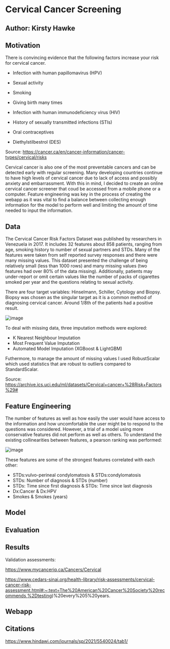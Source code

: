 # Cervical Cancer Screening
## Author: Kirsty Hawke

## Motivation

There is convincing evidence that the following factors increase your risk for cervical cancer.

* Infection with human papillomavirus (HPV)

* Sexual activity

* Smoking

* Giving birth many times

* Infection with human immunodeficiency virus (HIV)

* History of sexually transmitted infections (STIs)

* Oral contraceptives

* Diethylstilbestrol (DES)

 Source: https://cancer.ca/en/cancer-information/cancer-types/cervical/risks
 
 Cervical cancer is also one of the most preventable cancers and can be detected early with regular screening. Many developing countries continue to have high levels of cervical cancer due to lack of access and possibly anxiety and embarrassment. With this in mind, I decided to create an online cervical cancer screener that coud be accessed from a mobile phone or a computer. Feature engineering was key in the process of creating the webapp as it was vital to find a balance between collecting enough information for the model to perform well and limiting the amount of time needed to input the information.
 
## Data

The Cervical Cancer Risk Factors Dataset was published by researchers in Venezuela in 2017. It includes 32 features about 858 patients, ranging from age, smoking history to number of sexual partners and STDs. Many of the features were taken from self reported survey responses and there were many missing values. This dataset presented the challenge of being relatively small (less than 1000 rows) and many missing values (two features had over 80% of the data missing). Additionally, patients may under-report or omit certain values like the number of packs of cigarettes smoked per year and the questions relating to sexual activity.

There are four target variables: Hinselmann, Schiller, Cytology and Biopsy. Biopsy was chosen as the singular target as it is a common method of diagnosing cervical cancer. Around 1/8th of the patients had a positive result.

![image](https://user-images.githubusercontent.com/32803881/156441516-98dd0a79-1151-4c90-9c41-bb5bff132532.png)

To deal with missing data, three imputation methods were explored:
* K Nearest Neighbour Imputation
* Most Frequent Value Imputation
* Automated Model Imputation (XGBoost & LightGBM)

Futhermore, to manage the amount of missing values I used RobustScalar which used statistics that are robust to outliers compared to StandardScalar.

Source: https://archive.ics.uci.edu/ml/datasets/Cervical+cancer+%28Risk+Factors%29#

## Feature Engineering

The number of features as well as how easily the user would have access to the information and how uncomfortable the user might be to respond to the questions was considered. However, a trial of a model using more conservative features did not perform as well as others. To understand the existing collinearities between features, a pearson ranking was performed:

![image](https://user-images.githubusercontent.com/32803881/156443560-b2e108b0-0c50-45a6-94fb-7f95960401d3.png)

These features are some of the strongest features correlated with each other:
    
* STDs:vulvo-perineal condylomatosis & STDs:condylomatosis
* STDs: Number of diagnosis & STDs (number)
* STDs: Time since first diagnosis & STDs: Time since last diagnosis
* Dx:Cancer & Dx:HPV
* Smokes & Smokes (years)




## Model


## Evaluation

## Results

Validation assessments:

https://www.mycanceriq.ca/Cancers/Cervical

https://www.cedars-sinai.org/health-library/risk-assessments/cervical-cancer-risk-assessment.html#:~:text=The%20American%20Cancer%20Society%20recommends,%2Dtesting)%20every%205%20years.

## Webapp


## Citations
https://www.hindawi.com/journals/sp/2021/5540024/tab1/

